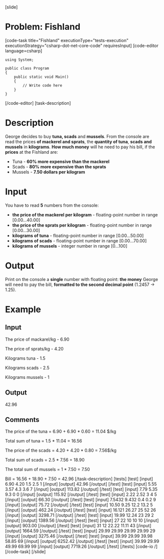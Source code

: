 [slide]
# Problem: Fishland
[code-task title="Fishland" executionType="tests-execution" executionStrategy="csharp-dot-net-core-code" requiresInput]
[code-editor language=csharp]
```
using System;

public class Program
{
    public static void Main()
    {
        // Write code here
    }
}
```
[/code-editor]
[task-description]
# Description

George decides to buy **tuna, scads** and **mussels**. From the console are read the prices **of mackerel and sprats**, the **quantity of tuna**, **scads and mussels** in **kilograms**. **How much money** will he need to pay his bill, if the **prices** at the Fishland are:

- Tuna - **60% more expensive than the mackerel**
- Scads - **80% more expensive than the sprats**
- Mussels - **7.50 dollars per kilogram**

# Input

You have to read **5** numbers from the console:

- **the price of the mackerel per kilogram** - floating-point number in range [0.00…40.00]
- **the price of the sprats per kilogram** - floating-point number in range [0.00…30.00]
- **kilograms of tuna** - floating-point number in range [0.00…50.00]
- **kilograms of scads** - floating-point number in range [0.00…70.00]
- **kilograms of mussels** - integer number in range [0...100]

# Output

Print on the console a **single** number with floating point: **the money** George will need to pay the bill, **formatted to the second decimal point** (1.2457 -> 1.25).

# Example
## Input

The price of mackarel/kg - 6.90

The price of sprats/kg - 4.20

Kilograms tuna - 1.5

Kilograms scads - 2.5

Kilograms mussels - 1

## Output

42.96

## Comments

The price of the tuna = 6.90 + 6.90 \* 0.60 = 11.04 $/kg

Total sum of tuna = 1.5 \* 11.04 = 16.56

The price of the scads = 4.20 + 4.20 \* 0.80 =  7.56$/kg

Total sum of scads = 2.5 \* 7.56 = 18.90

The total sum of mussels = 1 \* 7.50 = 7.50

Bill = 16.56 + 18.90 + 7.50 = 42.96
[/task-description]
[tests]
[test]
[input]
6.90
4.20
1.5
2.5
1
[/input]
[output]
42.96
[/output]
[/test]
[test]
[input]
5.55
3.57
4.3
3.6
7
[/input]
[output]
113.82
[/output]
[/test]
[test]
[input]
7.79
5.35
9.3
0
0
[/input]
[output]
115.92
[/output]
[/test]
[test]
[input]
2.22
2.52
3
4
5
[/input]
[output]
66.30
[/output]
[/test]
[test]
[input]
7.5432
9.432
0.4
0.2
9
[/input]
[output]
75.72
[/output]
[/test]
[test]
[input]
10.50
9.25
12.2
13.2
5
[/input]
[output]
462.24
[/output]
[/test]
[test]
[input]
16.121
26.27
25
52
26
[/input]
[output]
3298.71
[/output]
[/test]
[test]
[input]
19.99
12.24
23
29
2
[/input]
[output]
1389.56
[/output]
[/test]
[test]
[input]
27
22
10
10
10
[/input]
[output]
903.00
[/output]
[/test]
[test]
[input]
31
12
22.22
11.11
43
[/input]
[output]
1664.59
[/output]
[/test]
[test]
[input]
29.99
29.99
29.99
29.99
29
[/input]
[output]
3275.46
[/output]
[/test]
[test]
[input]
39.99
29.99
39.98
58.85
69
[/input]
[output]
6252.42
[/output]
[/test]
[test]
[input]
39.99
29.99
49.99
69.99
99
[/input]
[output]
7719.26
[/output]
[/test]
[/tests]
[code-io /]
[/code-task]
[/slide]